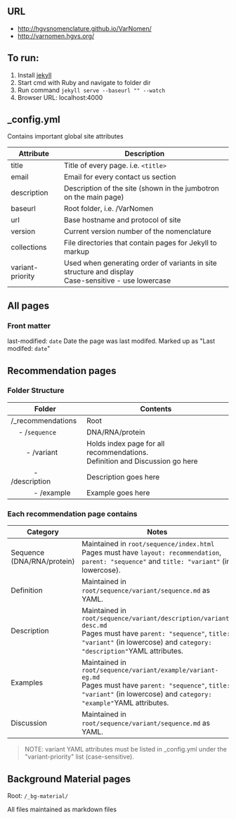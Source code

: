 ## URL

* http://hgvsnomenclature.github.io/VarNomen/
* http://varnomen.hgvs.org/

## To run:

1. Install [jekyll](http://jekyllrb.com/docs/installation/)
2. Start cmd with Ruby and navigate to folder dir
3. Run command `jekyll serve --baseurl "" --watch`
4. Browser URL: localhost:4000

## _config.yml
Contains important global site attributes

|Attribute          |Description
|---                |---
|title              |Title of every page. i.e. `<title>`
|email              |Email for every contact us section
|description        |Description of the site (shown in the jumbotron on the main page)
|baseurl            |Root folder, i.e. /VarNomen
|url                |Base hostname and protocol of site
|version            |Current version number of the nomenclature
|collections        |File directories that contain pages for Jekyll to markup
|variant-priority   |Used when generating order of variants in site structure and display <br> Case-sensitive - use lowercase

## All pages
### Front matter
last-modified: `date`
Date the page was last modifed. Marked up as "Last modifed: `date`"


## Recommendation pages
### Folder Structure
|Folder                                                                                 |Contents
|---                                                                                    |---
|/_recommendations                                                                      |Root
|&nbsp;&nbsp;&nbsp;&nbsp;- /`sequence`                                                  |DNA/RNA/protein
|&nbsp;&nbsp;&nbsp;&nbsp;&nbsp;&nbsp;&nbsp;&nbsp;- /variant                             |Holds index page for all recommendations. <br> Definition and Discussion go here
|&nbsp;&nbsp;&nbsp;&nbsp;&nbsp;&nbsp;&nbsp;&nbsp;&nbsp;&nbsp;&nbsp;&nbsp;- /description |Description goes here
|&nbsp;&nbsp;&nbsp;&nbsp;&nbsp;&nbsp;&nbsp;&nbsp;&nbsp;&nbsp;&nbsp;&nbsp;- /example     |Example goes here

### Each recommendation page contains
|Category                   |Notes
|---                        |---
|Sequence (DNA/RNA/protein) |Maintained in `root/sequence/index.html` <br> Pages must have `layout: recommendation`, `parent: "sequence"` and `title: "variant"` (in lowercose).
|Definition                 |Maintained in `root/sequence/variant/sequence.md` as YAML.
|Description                |Maintained in `root/sequence/variant/description/variant-desc.md` <br> Pages must have `parent: "sequence"`, `title: "variant"` (in lowercose) and `category: "description"`YAML attributes.
|Examples                   |Maintained in `root/sequence/variant/example/variant-eg.md` <br> Pages must have `parent: "sequence"`, `title: "variant"` (in lowercose) and `category: "example"`YAML attributes.
|Discussion                 |Maintained in `root/sequence/variant/sequence.md` as YAML.

> NOTE: variant YAML attributes must be listed in _config.yml under the "variant-priority" list (case-sensitive).

## Background Material pages
Root: `/_bg-material/`

All files maintained as markdown files
